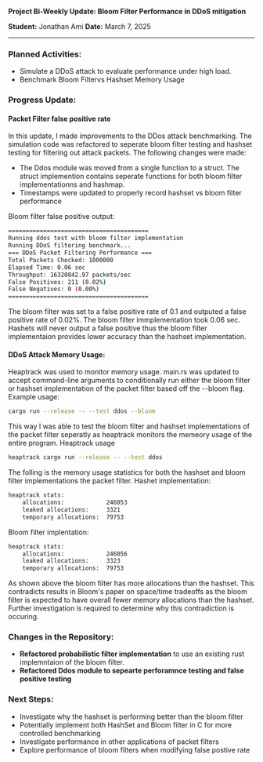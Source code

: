 **Project Bi-Weekly Update: Bloom Filter Performance in DDoS mitigation**

**Student:** Jonathan Ami
**Date:** March 7, 2025

---

### **Planned Activities:**

- Simulate a DDoS attack to evaluate performance under high load.
- Benchmark Bloom Filtervs Hashset Memory Usage

### **Progress Update:**

#### **Packet Filter false positive rate**

In this update, I made improvements to the DDos attack benchmarking. The simulation code was refactored to seperate bloom filter testing and hashset testing
for filtering out attack packets. The following changes were made:

- The Ddos module was moved from a single function to a struct. The struct implemention contains seperate functions for both bloom filter implementationns and hashmap.
- Timestamps were updated to properly record hashset vs bloom filter performance

Bloom filter false positive output:

```bash
========================================
Running ddos test with bloom filter implementation
Running DDoS filtering benchmark...
=== DDoS Packet Filtering Performance ===
Total Packets Checked: 1000000
Elapsed Time: 0.06 sec
Throughput: 16320842.97 packets/sec
False Positives: 211 (0.02%)
False Negatives: 0 (0.00%)
========================================
```

The bloom filter was set to a false positive rate of 0.1 and outputed a false positive
rate of 0.02%. The bloom filter immplementation took 0.06 sec. Hashets will never output a false positive thus the bloom filter implementaion provides
lower accuracy than the hashset implementation.

#### **DDoS Attack Memory Usage:**

Heaptrack was used to monitor memory usage. main.rs was updated to accept command-line arguments to conditionally run either the bloom filter or hashset implementation of
the packet filter based off the --bloom flag.
Example usage:

```bash
cargo run --release -- --test ddos --bloom
```

This way I was able to test the bloom filter and hashset implementations of the packet filter seperatly as heaptrack monitors the memeory usage of the entire program.
Heaptrack usage

```bash
heaptrack cargo run --release -- --test ddos
```

The folling is the memory usage statistics for both the hashset and bloom filter implementations the packet filter.
Hashet implementation:

```bash
heaptrack stats:
	allocations:          	246053
	leaked allocations:   	3321
	temporary allocations:	79753
```

Bloom filter implentation:

```bash
heaptrack stats:
	allocations:          	246056
	leaked allocations:   	3323
	temporary allocations:	79753
```

As shown above the bloom filter has more allocations than the hashset. This contradicts results in Bloom's paper on space/time tradeoffs as the bloom filter is expected to
have overall fewer memory allocations than the hashset. Further investigation is required to determine why this contradiction is occuring.

### **Changes in the Repository:**

- **Refactored probabilistic filter implementation** to use an existing rust implemntaion of the bloom filter.
- **Refactored Ddos module to sepearte perforamnce testing and false positive testing**

### **Next Steps:**

- Investigate why the hashset is performing better than the bloom filter
- Potentially implement both HashSet and Bloom filter in C for more controlled benchmarking
- Investigate performance in other applications of packet filters
- Explore performance of bloom filters when modifying false postive rate

